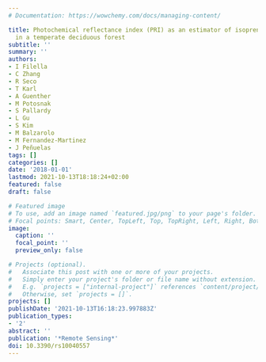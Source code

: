 ```yaml
---
# Documentation: https://wowchemy.com/docs/managing-content/

title: Photochemical reflectance index (PRI) as an estimator of isoprenoid emissions
  in a temperate deciduous forest
subtitle: ''
summary: ''
authors:
- I Filella
- C Zhang
- R Seco
- T Karl
- A Guenther
- M Potosnak
- S Pallardy
- L Gu
- S Kim
- M Balzarolo
- M Fernandez-Martinez
- J Peñuelas
tags: []
categories: []
date: '2018-01-01'
lastmod: 2021-10-13T18:18:24+02:00
featured: false
draft: false

# Featured image
# To use, add an image named `featured.jpg/png` to your page's folder.
# Focal points: Smart, Center, TopLeft, Top, TopRight, Left, Right, BottomLeft, Bottom, BottomRight.
image:
  caption: ''
  focal_point: ''
  preview_only: false

# Projects (optional).
#   Associate this post with one or more of your projects.
#   Simply enter your project's folder or file name without extension.
#   E.g. `projects = ["internal-project"]` references `content/project/deep-learning/index.md`.
#   Otherwise, set `projects = []`.
projects: []
publishDate: '2021-10-13T16:18:23.997883Z'
publication_types:
- '2'
abstract: ''
publication: '*Remote Sensing*'
doi: 10.3390/rs10040557
---
```

